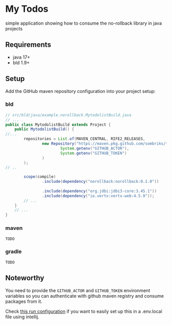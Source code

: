 # My Todos 

simple application showing how to consume the no-rollback library in java projects

## Requirements

- java 17+
- bld 1.9+

## Setup

Add the GitHub maven repository configuration into your project setup:

### bld

```java
// src/bld/java/example.norollback.MytodolistBuild.java
// ...
public class MytodolistBuild extends Project {
    public MytodolistBuild() {
//...
        repositories = List.of(MAVEN_CENTRAL, RIFE2_RELEASES,
                new Repository("https://maven.pkg.github.com/sombriks/*",
                        System.getenv("GITHUB_ACTOR"),
                        System.getenv("GITHUB_TOKEN")
                )
        );
// ..

        scope(compile)
                .include(dependency("norollback:norollback:0.1.0"))
                
                .include(dependency("org.jdbi:jdbi3-core:3.45.1"))
                .include(dependency("io.vertx:vertx-web:4.5.9"));
        // ...
    }
    // ...
}
```

### maven

    TODO

### gradle

    TODO

## Noteworthy

You need to provide the `GITHUB_ACTOR` and `GITHUB_TOKEN` environment variables
so you can authenticate with github maven registry and consume packages from it.

Check [this run configuration][config] if you want to easily set up this in a
.env.local file using intellij.

[config]: ./.idea/runConfigurations/Run%20Build.xml
